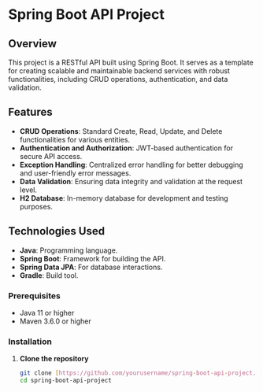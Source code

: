 # Spring Boot API Project

## Overview

This project is a RESTful API built using Spring Boot. It serves as a template for creating scalable and maintainable backend services with robust functionalities, including CRUD operations, authentication, and data validation.

## Features

- **CRUD Operations**: Standard Create, Read, Update, and Delete functionalities for various entities.
- **Authentication and Authorization**: JWT-based authentication for secure API access.
- **Exception Handling**: Centralized error handling for better debugging and user-friendly error messages.
- **Data Validation**: Ensuring data integrity and validation at the request level.
- **H2 Database**: In-memory database for development and testing purposes.


## Technologies Used

- **Java**: Programming language.
- **Spring Boot**: Framework for building the API.
- **Spring Data JPA**: For database interactions.
- **Gradle**: Build tool.


### Prerequisites

- Java 11 or higher
- Maven 3.6.0 or higher

### Installation

1. **Clone the repository**
   ```sh
   git clone [https://github.com/yourusername/spring-boot-api-project.git](https://github.com/phancong1609/MediCalendar.git)
   cd spring-boot-api-project
